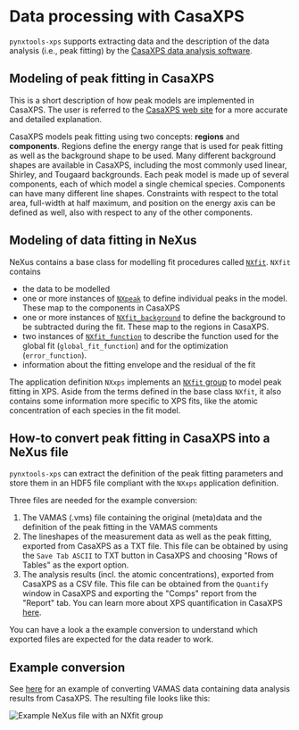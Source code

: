 # Data processing with CasaXPS

```pynxtools-xps``` supports extracting data and the description of the data analysis (i.e., peak fitting)
by the [CasaXPS data analysis software](http://www.casaxps.com/).

## Modeling of peak fitting in CasaXPS

This is a short description of how peak models are implemented in CasaXPS. The user is referred to the [CasaXPS web site](http://www.casaxps.com/) for a more accurate and detailed explanation.

CasaXPS models peak fitting using two concepts: **regions** and **components**. Regions define the energy range
that is used for peak fitting as well as the background shape to be used. Many different background shapes are
available in CasaXPS, including the most commonly used linear, Shirley, and Tougaard backgrounds. Each peak model is made up of several components, each of which model a single chemical species. Components can have many different line shapes. Constraints with respect to the total area, full-width at half maximum, and position on the energy axis can be defined as well, also with respect to any of the other components.

## Modeling of data fitting in NeXus

NeXus contains a base class for modelling fit procedures called [`NXfit`](https://fairmat-nfdi.github.io/nexus_definitions/classes/contributed_definitions/NXfit.html). ``NXfit`` contains

- the data to be modelled
- one or more instances of [`NXpeak`](https://fairmat-nfdi.github.io/nexus_definitions/classes/contributed_definitions/NXpeak.html) to define individual peaks in the model. These map to the components in
CasaXPS
- one or more instances of [`NXfit_background`](https://fairmat-nfdi.github.io/nexus_definitions/classes/contributed_definitions/NXfit_background.html) to define the background to be subtracted during the fit. These map to the regions in CasaXPS.
- two instances of [`NXfit_function`](https://fairmat-nfdi.github.io/nexus_definitions/classes/contributed_definitions/NXfit_function.html) to describe the function used for the global fit (`global_fit_function`) and for the optimization (`error_function`).
- information about the fitting envelope and the residual of the fit

The application definition `NXxps` implements an [`NXfit` group](https://fairmat-nfdi.github.io/nexus_definitions/classes/contributed_definitions/NXxps.html#nxxps-entry-fit-group) to model peak fitting in XPS. Aside from the terms defined in the base class `NXfit`, it also contains some information more specific to XPS fits, like the atomic concentration of each species in the fit model.

## How-to convert peak fitting in CasaXPS into a NeXus file

```pynxtools-xps``` can extract the definition of the peak fitting parameters and store them in an HDF5 file compliant with the `NXxps` application definition.

Three files are needed for the example conversion:

1) The VAMAS (.vms) file containing the original (meta)data and the definition of the peak fitting in the VAMAS
comments
2) The lineshapes of the measurement data as well as the peak fitting, exported from CasaXPS as a TXT file.
This file can be obtained by using the `Save Tab ASCII` to TXT button in CasaXPS and choosing "Rows of Tables" as the export option.
3) The analysis results (incl. the atomic concentrations), exported from CasaXPS as a CSV file. This file can be obtained from the `Quantify` window in CasaXPS and exporting the "Comps" report from the "Report" tab. You can learn more about XPS quantification in CasaXPS [here](http://www.casaxps.com/casaxps-training/quantification/quant.htm).

You can have a look a the example conversion to understand which exported files are expected for the data reader to work.

## Example conversion
See [here](../reference/vms.md#data-analysis-and-peak-fitting) for an example of converting VAMAS data containing
data analysis results from CasaXPS. The resulting file looks like this:

![Example NeXus file with an NXfit group](../assets/casa_data_analysis_converted.png)
